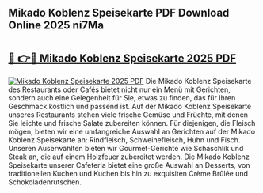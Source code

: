 ## Mikado Koblenz Speisekarte PDF Download Online 2025 ni7Ma

# <h2><a href="http://gcao06.nevu.top/?p=Mikado+Koblenz+Speisekarte">🔗 👉🔴 Mikado Koblenz Speisekarte 2025 PDF</a></h2>

[![Mikado Koblenz Speisekarte 2025 PDF](https://i.imgur.com/dBaPXMq.png)](http://gcao06.nevu.top/?p=Mikado+Koblenz+Speisekarte)
Die Mikado Koblenz Speisekarte des Restaurants oder Cafés bietet nicht nur ein Menü mit Gerichten, sondern auch eine Gelegenheit für Sie, etwas zu finden, das für Ihren Geschmack köstlich und passend ist. Auf der Mikado Koblenz Speisekarte unseres Restaurants stehen viele frische Gemüse und Früchte, mit denen Sie leichte und frische Salate zubereiten können. Für diejenigen, die Fleisch mögen, bieten wir eine umfangreiche Auswahl an Gerichten auf der Mikado Koblenz Speisekarte an: Rindfleisch, Schweinefleisch, Huhn und Fisch. Unseren Auserwählten bieten wir Gourmet-Gerichte wie Schaschlik und Steak an, die auf einem Holzfeuer zubereitet werden. Die Mikado Koblenz Speisekarte unserer Cafeteria bietet eine große Auswahl an Desserts, von traditionellen Kuchen und Kuchen bis hin zu exquisiten Crème Brûlée und Schokoladenrutschen.
